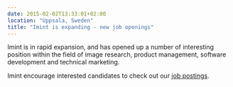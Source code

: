 ```yaml
---
date: 2015-02-02T13:33:01+02:00
location: "Uppsala, Sweden"
title: "Imint is expanding - new job openings"
---
```

Imint is in rapid expansion, and has opened up a number of interesting position within the field of image research, product management, software development and technical marketing.

Imint encourage interested candidates to check out our [job postings](/career).<!--more-->
